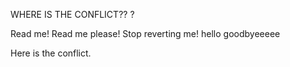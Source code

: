 WHERE IS THE CONFLICT??
?



Read me!
Read me please!
Stop reverting me!
hello goodbyeeeee

Here is the conflict.
